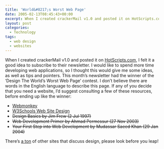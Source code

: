 ```yaml
---
title: 'World&#8217;s Worst Web Page'
date: 2005-02-13T08:45:43+00:00
excerpt: When I created crackerMail v1.0 and posted it on HotScripts.com, I felt it a good idea to subscribe to their
layout: post
categories:
  - Technology
tags:
  - web design
  - websites
---
```

When I created crackerMail v1.0 and posted it on <a href="http://www.hotscripts.com/?RID=N269918" target="_blank">HotScripts.com</a>, I felt it a good idea to subscribe to their newsletter. I would like to spend more time developing web applications, so I thought this would give me some ideas, as well as tips and pointers. This month&#8217;s newsletter had the winner of the &#8216;Design The World&#8217;s Worst Web Page&#8217; contest. I don&#8217;t believe there are words in the English language to describe this page. If any of you decide that you need a website, I&#8217;d suggest consulting a few of these resources, before ending up like the winner:

  * <a href="http://www.webmonkey.com/tutorials/" target="_blank">Webmonkey</a>
  * [W3Schools Web Site Design](http://www.w3schools.com/web/web_design.asp)
  * <del>Design Basics by Jim Frew (2 Jul 1997)</del>
  * <del>Web Development Primer by Ahmad Permessur (27 Nov 2003)</del>
  * <del>Your First Step into Web Development by Mudassar Saeed Khan (29 Jan 2004)</del>

There&#8217;s [a ton](http://www.google.ca/search?q=web+design+basics&hl=en&lr=&start=10&sa=N) of other sites that discuss design, please look before you leap!